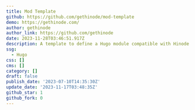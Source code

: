 ```yaml
---
title: Mod Template
github: https://github.com/gethinode/mod-template
demo: https://gethinode.com/
author: gethinode
author_link: https://github.com/gethinode
date: 2023-11-28T03:46:51.917Z
description: A template to define a Hugo module compatible with Hinode
ssg:
  - Hugo
css: []
cms: []
category: []
draft: false
publish_date: '2023-07-10T14:35:30Z'
update_date: '2023-11-17T03:48:35Z'
github_star: 1
github_fork: 0
---
```


